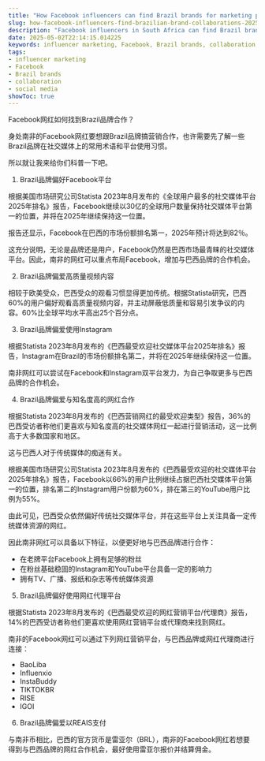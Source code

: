 ```yaml
---
title: "How Facebook influencers can find Brazil brands for marketing partnerships?"
slug: how-facebook-influencers-find-brazilian-brand-collaborations-2025-05-02
description: "Facebook influencers in South Africa can find Brazil brands looking for influencer marketing collaborations through online platforms and social media."
date: 2025-05-02T22:14:15.014225
keywords: influencer marketing, Facebook, Brazil brands, collaboration, social media
tags:
- influencer marketing
- Facebook
- Brazil brands
- collaboration
- social media
showToc: true
---
```


Facebook网红如何找到Brazil品牌合作？


身处南非的Facebook网红要想跟Brazil品牌搞营销合作，也许需要先了解一些Brazil品牌在社交媒体上的常用术语和平台使用习惯。

所以就让我来给你们科普一下吧。


1.  Brazil品牌偏好Facebook平台


根据美国市场研究公司Statista 2023年8月发布的《全球用户最多的社交媒体平台2025年排名》报告，Facebook继续以30亿的全球用户数量保持社交媒体平台第一的位置，并将在2025年继续保持这一位置。

报告还显示，Facebook在巴西的市场份额排名第一，2025年预计将达到82％。

这充分说明，无论是品牌还是用户，Facebook仍然是巴西市场最青睐的社交媒体平台。因此，南非的网红可以重点布局Facebook，增加与巴西品牌的合作机会。



2.  Brazil品牌偏爱高质量视频内容


相较于欧美受众，巴西受众的观看习惯显得更加传统。根据Statista研究，巴西60%的用户偏好观看高质量视频内容，并主动屏蔽低质量和容易引发争议的内容。60%比全球平均水平高出25个百分点。



3.  Brazil品牌偏爱使用Instagram


根据Statista 2023年8月发布的《巴西最受欢迎社交媒体平台2025年排名》报告，Instagram在Brazil的市场份额排名第二，并将在2025年继续保持这一位置。

南非网红可以尝试在Facebook和Instagram双平台发力，为自己争取更多与巴西品牌的合作机会。



4.  Brazil品牌偏爱与知名度高的网红合作


根据Statista 2023年8月发布的《巴西营销网红的最受欢迎类型》报告，36%的巴西受访者称他们更喜欢与知名度高的社交媒体网红一起进行营销活动，这一比例高于大多数国家和地区。

这与巴西人对于传统媒体的痴迷有关。

根据美国市场研究公司Statista 2023年8月发布的《巴西最受欢迎的社交媒体平台2025年排名》报告，Facebook以66%的用户比例继续占据巴西社交媒体平台第一的位置，排名第二的Instagram用户份额为60%，排在第三的YouTube用户比例为55%。

由此可见，巴西受众依然偏好传统社交媒体平台，并在这些平台上关注具备一定传统媒体资源的网红。

因此南非网红可以具备以下特征，以便更好地与巴西品牌进行合作：

- 在老牌平台Facebook上拥有足够的粉丝
- 在粉丝基础稳固的Instagram和YouTube平台具备一定的影响力
- 拥有TV、广播、报纸和杂志等传统媒体资源


5.  Brazil品牌偏好使用网红代理平台


根据Statista 2023年8月发布的《巴西最受欢迎的网红营销平台/代理商》报告，14%的巴西受访者称他们更喜欢使用网红营销平台或代理商来找到网红。

南非的Facebook网红可以通过下列网红营销平台，与巴西品牌或网红代理商进行连接：

-  BaoLiba
-  Influenxio
-  InstaBuddy
-  TIKTOKBR
-  RISE
-  IGOI


6.  Brazil品牌偏爱以REAIS支付


与南非币相比，巴西的官方货币是雷亚尔（BRL），南非的Facebook网红若想要得到与巴西品牌的网红合作机会，最好使用雷亚尔报价并结算佣金。
